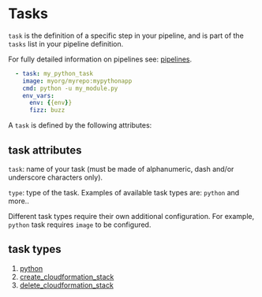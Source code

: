 <!--
Licensed to the Apache Software Foundation (ASF) under one
or more contributor license agreements.  See the NOTICE file
distributed with this work for additional information
regarding copyright ownership.  The ASF licenses this file
to you under the Apache License, Version 2.0 (the
"License"); you may not use this file except in compliance
with the License.  You may obtain a copy of the License at

  http://www.apache.org/licenses/LICENSE-2.0

Unless required by applicable law or agreed to in writing,
software distributed under the License is distributed on an
"AS IS" BASIS, WITHOUT WARRANTIES OR CONDITIONS OF ANY
KIND, either express or implied.  See the License for the
specific language governing permissions and limitations
under the License.
-->

# Tasks

`task` is the definition of a specific step in your pipeline, and is part of the `tasks` list
in your pipeline definition.

For fully detailed information on pipelines see: [pipelines](../pipelines.md).

```yaml
  - task: my_python_task
    image: myorg/myrepo:mypythonapp
    cmd: python -u my_module.py
    env_vars:
      env: {{env}}
      fizz: buzz
```

A `task` is defined by the following attributes:

## task attributes

`task`: name of your task (must be made of alphanumeric, dash and/or underscore characters only).

`type`: type of the task. Examples of available task types are: `python`
and more..

Different task types require their own additional configuration. For example, `python` task requires
`image` to be configured.

## task types

1. [python](python.md)
2. [create_cloudformation_stack](create_cloudformation_stack.md)
3. [delete_cloudformation_stack](delete_cloudformation_stack.md)
